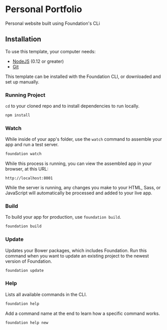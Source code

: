 # Personal Portfolio

Personal website built using Foundation's CLi

## Installation

To use this template, your computer needs:

- [NodeJS](https://nodejs.org/en/) (0.12 or greater)
- [Git](https://git-scm.com/)

This template can be installed with the Foundation CLI, or downloaded and set up manually.

### Running Project

`cd` to your cloned repo and to install dependencies to run locally. 

```bash
npm install 
```

### Watch

While inside of your app's folder, use the `watch` command to assemble your app and run a test server.

```bash
foundation watch
```

While this process is running, you can view the assembled app in your browser, at this URL:

```
http://localhost:8001
```

While the server is running, any changes you make to your HTML, Sass, or JavaScript will automatically be processed and added to your live app.

### Build

To build your app for production, use `foundation build`.

```bash
foundation build
```

### Update

Updates your Bower packages, which includes Foundation. Run this command when you want to update an existing project to the newest version of Foundation.

```bash
foundation update
```

### Help

Lists all available commands in the CLI.

```bash
foundation help
```

Add a command name at the end to learn how a specific command works.

```bash
foundation help new
```
